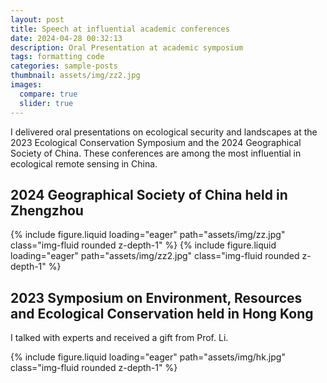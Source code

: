 ```yaml
---
layout: post
title: Speech at influential academic conferences
date: 2024-04-28 00:32:13
description: Oral Presentation at academic symposium
tags: formatting code
categories: sample-posts
thumbnail: assets/img/zz2.jpg
images:
  compare: true
  slider: true
---
```


I delivered oral presentations on ecological security and landscapes at the 2023 Ecological Conservation Symposium and the 2024 Geographical Society of China. These conferences are among the most influential in ecological remote sensing in China.

## 2024 Geographical Society of China held in Zhengzhou

<swiper-container keyboard="true" navigation="true" pagination="true" pagination-clickable="true" pagination-dynamic-bullets="true" rewind="true">
  <swiper-slide>{% include figure.liquid loading="eager" path="assets/img/zz.jpg" class="img-fluid rounded z-depth-1" %}</swiper-slide>
  <swiper-slide>{% include figure.liquid loading="eager" path="assets/img/zz2.jpg" class="img-fluid rounded z-depth-1" %}</swiper-slide>
</swiper-container>

## 2023 Symposium on Environment, Resources and Ecological Conservation held in Hong Kong

I talked with experts and received a gift from Prof. Li.

<div class="row mt-3">
    <div class="col-sm mt-3 mt-md-0">
        {% include figure.liquid loading="eager" path="assets/img/hk.jpg" class="img-fluid rounded z-depth-1" %}
    </div>
</div>
